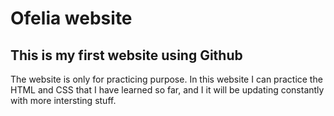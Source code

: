 # Ofelia website

## This is my first website using Github

The website is only for practicing purpose. In this website I can practice the HTML and CSS that I have learned so far, and I it will be updating constantly with more intersting stuff.
